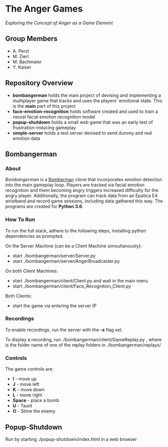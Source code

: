 # The Anger Games

*Exploring the Concept of Anger as a Game Element*

## Group Members

- A. Perzl
- M. Zierl
- M. Bachmaier
- Y. Kaiser

## Repository Overview

- **bombangerman** holds the main project of devising and implementing a multiplayer game that tracks and uses the players' emotional state. This is the **main** part of this project
- **face-emotion-recognition** holds software created and used to train a neural facial emotion recognition model
- **popup-shutdown** holds a small web game that was an early test of frustration-inducing gameplay
- **simple-server** holds a test server devised to send dummy and real emotion data

## Bombangerman

### About

*Bombangerman* is a [Bomberman](https://en.wikipedia.org/wiki/Bomberman) clone that incorporates emotion detection into the main gameplay loop. Players are tracked via facial emotion recognition and them becoming angry triggers increased difficulty for the angry player. Additionally, the program can track data from an Epatica E4 wristband and record game sessions, including data gathered this way. The programs are created for **Python 3.6**.

### How To Run

To run the full stack, adhere to the following steps, installing python dependencies as prompted.

On the Server Machine (can be a Client Machine simoultanously):
- start ./bombangerman/server/Server.py
- start ./bombangerman/server/AngerBroadcaster.py

On both Client Machines:
- start ./bombangerman/client/Client.py and wait in the main menu
- start ./bombangerman/client/Face_Recognition_Client.py

Both Clients:
- start the game via entering the server IP

### Recordings

To enable recordings, run the server with the **-s** flag set.

To display a recording, run ./bombangerman/client/GameReplay.py <TimeStamp>, where <TimeStamp> is the folder name of one of the replay folders in ./bombangerman/replays/
  
### Controls

The game controls are:
- **I** - move up
- **J** - move left
- **K** - move down
- **L** - move right
- **Space** - place a bomb
- **U** - Taunt
- **O** - Slime the enemy

## Popup-Shutdown

Run by starting ./popup-shutdown/index.html in a web browser
